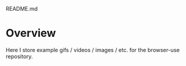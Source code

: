 README.md


# Overview

Here I store example gifs / videos / images / etc. for the browser-use repository.
